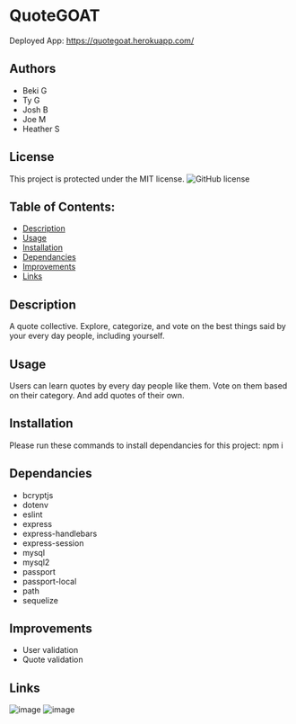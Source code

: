 # QuoteGOAT

Deployed App:
https://quotegoat.herokuapp.com/

## Authors
* Beki G
* Ty G
* Josh B
* Joe M
* Heather S

## License

This project is protected under the MIT license.
![GitHub license](https://img.shields.io/badge/license-MIT-blue.svg)   

## Table of Contents:

* [Description](#description)
* [Usage](#usage)
* [Installation](#installation)
* [Dependancies](#dependancies)
* [Improvements](#improvements)
* [Links](#links)

## Description

A quote collective. Explore, categorize, and vote on the best things said by your every day people, including yourself.

## Usage

Users can learn quotes by every day people like them. Vote on them based on their category. And add quotes of their own.

## Installation

Please run these commands to install dependancies for this project: npm i

## Dependancies

* bcryptjs
* dotenv
* eslint
* express
* express-handlebars
* express-session
* mysql
* mysql2
* passport
* passport-local
* path
* sequelize


## Improvements

* User validation
* Quote validation

## Links

![image](./assets/login.png)
![image](./assets/userpage.png)
